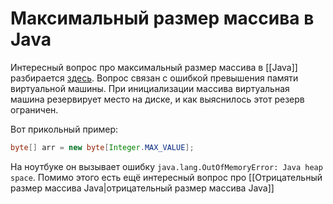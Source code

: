# Максимальный размер массива в Java

Интересный вопрос про максимальный размер массива в  [[Java]] разбирается [здесь](https://for-each.dev/lessons/b/-java-arrays-max-size).
Вопрос связан с ошибкой превышения памяти виртуальной машины. При инициализации массива виртуальная машина резервирует место на диске, и как выяснилось этот резерв ограничен.

Вот прикольный пример:
```java
byte[] arr = new byte[Integer.MAX_VALUE];
```

На ноутбуке он вызывает ошибку `java.lang.OutOfMemoryError: Java heap space`. 
Помимо этого есть ещё интересный вопрос про [[Отрицательный размер массива Java|отрицательный размер массива Java]]